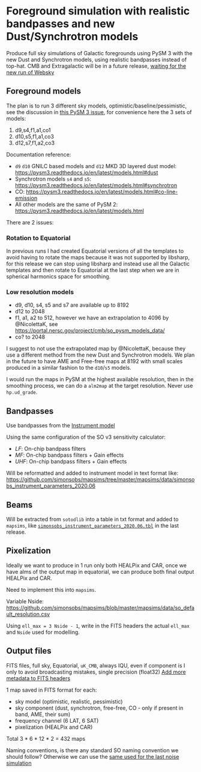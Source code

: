 Foreground simulation with realistic bandpasses and new Dust/Synchrotron models
===============================================================================

Produce full sky simulations of Galactic foregrounds using PySM 3 with the new Dust and Synchrotron models, using realistic bandpasses instead of top-hat.
CMB and Extragalactic will be in a future release, [waiting for the new run of Websky](https://github.com/galsci/pysm/issues/120)

## Foreground models

The plan is to run 3 different sky models, optimistic/baseline/pessimistic, see the discussion in [this PySM 3 issue](https://github.com/galsci/pysm/issues/103#issuecomment-1081241879), for convenience here the 3 sets of models:

1. d9,s4,f1,a1,co1
2. d10,s5,f1,a1,co3
3. d12,s7,f1,a2,co3

Documentation reference:

* `d9` `d10` GNILC based models and `d12` MKD 3D layered dust model: https://pysm3.readthedocs.io/en/latest/models.html#dust
* Synchrotron models `s4` and `s5`: https://pysm3.readthedocs.io/en/latest/models.html#synchrotron
* CO: https://pysm3.readthedocs.io/en/latest/models.html#co-line-emission
* All other models are the same of PySM 2: https://pysm3.readthedocs.io/en/latest/models.html

There are 2 issues:

### Rotation to Equatorial

In previous runs I had created Equatorial versions of all the templates to avoid having to rotate the maps because it was not supported by libsharp, for this release we can stop using libsharp and instead use all the Galactic templates and then rotate to Equatorial at the last step when we are in spherical harmonics space for smoothing.

### Low resolution models

* d9, d10, s4, s5 and s7 are available up to 8192
* d12 to 2048
* f1, a1, a2 to 512, however we have an extrapolation to 4096 by @NicolettaK, see <https://portal.nersc.gov/project/cmb/so_pysm_models_data/>
* co? to 2048

I suggest to not use the extrapolated map by @NicolettaK, because they use a different method from the new Dust and Synchrotron models. We plan in the future to have AME and Free-free maps at 8192 with small scales produced in a similar fashion to the `d10`/`s5` models.

I would run the maps in PySM at the highest available resolution, then in the smoothing process, we can do a `alm2map` at the target resolution.
Never use `hp.ud_grade`.

## Bandpasses

Use bandpasses from the [Instrument model](https://github.com/simonsobs/instrument_model/tree/master/instrument_hardware/modeled_bandpasses)

Using the same configuration of the SO v3 sensitivity calculator:

* *LF*: On-chip bandpass filters
* *MF*: On-chip bandpass filters + Gain effects
* *UHF*: On-chip bandpass filters + Gain effects

Will be reformatted and added to instrument model in text format like: <https://github.com/simonsobs/mapsims/tree/master/mapsims/data/simonsobs_instrument_parameters_2020.06>

## Beams

Will be extracted from `sotodlib` into a table in txt format and added to `mapsims`, like [`simonsobs_instrument_parameters_2020.06.tbl`](https://github.com/simonsobs/mapsims/blob/master/mapsims/data/simonsobs_instrument_parameters_2020.06/simonsobs_instrument_parameters_2020.06.tbl) in the last release.

## Pixelization

Ideally we want to produce in 1 run only both HEALPix and CAR, once we have alms of the output map in equatorial, we can produce both final output HEALPix and CAR.

Need to implement this into `mapsims`.

Variable Nside: <https://github.com/simonsobs/mapsims/blob/master/mapsims/data/so_default_resolution.csv>

Using `ell_max = 3 Nside - 1`, write in the FITS headers the actual `ell_max` and `Nside` used for modelling.

## Output files

FITS files, full sky, Equatorial, `uK_CMB`, always IQU, even if component is I only to avoid broadcasting mistakes, single precision (float32)
[Add more metadata to FITS headers](https://github.com/simonsobs/map_based_simulations/issues/38)

1 map saved in FITS format for each:

* sky model (optimistic, realistic, pessimistic)
* sky component (dust, synchrotron, free-free, CO - only if present in band, AME, their sum)
* frequency channel (6 LAT, 6 SAT)
* pixelization (HEALPix and CAR)

Total 3 * 6 * 12 * 2 = 432 maps

Naming conventions, is there any standard SO naming convention we should follow?
Otherwise we can use the [same used for the last noise simulation](https://github.com/simonsobs/map_based_simulations/tree/master/202006_noise#available-maps)
